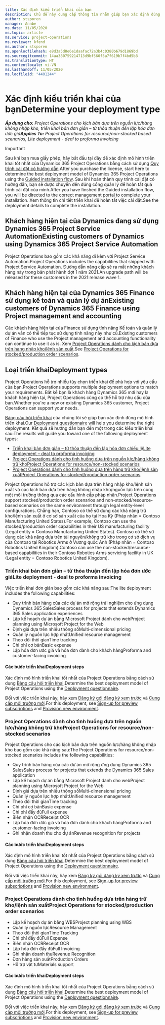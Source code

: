 ```yaml
---
title: Xác định kiểu triển khai của bạn
description: Chủ đề này cung cấp thông tin nhằm giúp bạn xác định đúng loại triển khai Project Operations cho công ty của bạn.
author: stsporen
manager: Annbe
ms.date: 11/05/2020
ms.topic: article
ms.service: project-operations
ms.reviewer: kfend
ms.author: stsporen
ms.openlocfilehash: e9d3a5d8e6e1daafac72a3b4c0380b679d1869bd
ms.sourcegitcommit: 14aa380759214713d9bf560f5a7f619b7f4bd5b8
ms.translationtype: HT
ms.contentlocale: vi-VN
ms.lasthandoff: 11/05/2020
ms.locfileid: "4401244"
---
```

# <a name="determine-your-deployment-type"></a><span data-ttu-id="3283e-103">Xác định kiểu triển khai của bạn</span><span class="sxs-lookup"><span data-stu-id="3283e-103">Determine your deployment type</span></span>

<span data-ttu-id="3283e-104">_**Áp dụng cho:** Project Operations cho kịch bản dựa trên nguồn lực/hàng không nhập kho, triển khai bản đơn giản – từ thỏa thuận đến lập hóa đơn ước giá_</span><span class="sxs-lookup"><span data-stu-id="3283e-104">_**Applies To:** Project Operations for resource/non-stocked based scenarios, Lite deployment - deal to proforma invoicing_</span></span>

> [!IMPORTANT]
> <span data-ttu-id="3283e-105">Sau khi bạn mua giấy phép, hãy bắt đầu tại đây để xác định mô hình triển khai tốt nhất của Dynamics 365 Project Operations bằng cách sử dụng [Quy trình cài đặt có hướng dẫn](https://aka.ms/provisionprojectoperations).</span><span class="sxs-lookup"><span data-stu-id="3283e-105">After you purchase the license, start here to determine the best deployment model of Dynamics 365 Project Operations using the [Guided installation flow](https://aka.ms/provisionprojectoperations).</span></span>
> <span data-ttu-id="3283e-106">Sau khi hoàn thành quy trình cài đặt có hướng dẫn, bạn sẽ được chuyển đến đúng cổng quản lý để hoàn tất quá trình cài đặt của mình.</span><span class="sxs-lookup"><span data-stu-id="3283e-106">After you have finshed the Guided installation flow, you will be directed to the correct management portal to complete your installation.</span></span> <span data-ttu-id="3283e-107">Xem thông tin chi tiết triển khai để hoàn tất việc cài đặt.</span><span class="sxs-lookup"><span data-stu-id="3283e-107">See the deployment details to complete the installation.</span></span>


## <a name="existing-customers-of-dynamics-using-dynamics-365-project-service-automation"></a><span data-ttu-id="3283e-108">Khách hàng hiện tại của Dynamics đang sử dụng Dynamics 365 Project Service Automation</span><span class="sxs-lookup"><span data-stu-id="3283e-108">Existing customers of Dynamics using Dynamics 365 Project Service Automation</span></span>
<span data-ttu-id="3283e-109">Project Operations bao gồm các khả năng đi kèm với Project Service Automation.</span><span class="sxs-lookup"><span data-stu-id="3283e-109">Project Operations includes the capabilities that shipped with Project Service Automation.</span></span> <span data-ttu-id="3283e-110">Đường dẫn nâng cấp sẽ ra mắt những khách hàng này trong bản phát hành đợt 1 năm 2021.</span><span class="sxs-lookup"><span data-stu-id="3283e-110">An upgrade path will be released for these customers in the 2021 release wave 1.</span></span>

## <a name="existing-customers-of-dynamics-365-finance-using-project-management-and-accounting"></a><span data-ttu-id="3283e-111">Khách hàng hiện tại của Dynamics 365 Finance sử dụng kế toán và quản lý dự án</span><span class="sxs-lookup"><span data-stu-id="3283e-111">Existing customers of Dynamics 365 Finance using Project management and accounting</span></span> 

<span data-ttu-id="3283e-112">Các khách hàng hiện tại của Finance sử dụng tính năng Kế toán và quản lý dự án vẫn có thể tiếp tục sử dụng tính năng này như cũ.</span><span class="sxs-lookup"><span data-stu-id="3283e-112">Existing customers of Finance who use the Project management and accounting functionality can continue to use it as is.</span></span> <span data-ttu-id="3283e-113">Xem [Project Operations dành cho kịch bản dựa trên hàng nhập kho/lệnh sản xuất](#pma).</span><span class="sxs-lookup"><span data-stu-id="3283e-113">See [Project Operations for stocked/production order scenarios](#pma).</span></span>


## <a name="deployment-types"></a><span data-ttu-id="3283e-114">Loại triển khai</span><span class="sxs-lookup"><span data-stu-id="3283e-114">Deployment types</span></span>
<span data-ttu-id="3283e-115">Project Operations hỗ trợ nhiều tùy chọn triển khai để phù hợp với yêu cầu của bạn.</span><span class="sxs-lookup"><span data-stu-id="3283e-115">Project Operations supports multiple deployment options to match your requirements.</span></span> <span data-ttu-id="3283e-116">Bất kể bạn là khách hàng Dynamics 365 mới hay là khách hàng hiện tại, Project Operations cũng có thể hỗ trợ nhu cầu của bạn.</span><span class="sxs-lookup"><span data-stu-id="3283e-116">Whether you're a new or existing Dynamics 365 customer, Project Operations can support your needs.</span></span>

<span data-ttu-id="3283e-117">[Bảng câu hỏi triển khai](https://aka.ms/provisionprojectoperations) của chúng tôi sẽ giúp bạn xác định đúng mô hình triển khai.</span><span class="sxs-lookup"><span data-stu-id="3283e-117">Our [Deployment questionnaire](https://aka.ms/provisionprojectoperations) will help you determine the right deployment.</span></span> <span data-ttu-id="3283e-118">Kết quả sẽ hướng dẫn bạn đến một trong các kiểu triển khai sau:</span><span class="sxs-lookup"><span data-stu-id="3283e-118">The results will guide you toward one of the following deployment types:</span></span>

- [<span data-ttu-id="3283e-119">Triển khai bản đơn giản – từ thỏa thuận đến lập hóa đơn chiếu lệ</span><span class="sxs-lookup"><span data-stu-id="3283e-119">Lite deployment – deal to proforma invoicing</span></span>](#lite)
- [<span data-ttu-id="3283e-120">Project Operations dành cho tình huống dựa trên nguồn lực/hàng không trữ kho</span><span class="sxs-lookup"><span data-stu-id="3283e-120">Project Operations for resource/non-stocked scenarios</span></span>](#integrated)
- [<span data-ttu-id="3283e-121">Project Operations dành cho tình huống dựa trên hàng trữ kho/lệnh sản xuất</span><span class="sxs-lookup"><span data-stu-id="3283e-121">Project Operations for stocked/production order scenarios</span></span>](#pma)

<span data-ttu-id="3283e-122">Project Operations hỗ trợ các kịch bản dựa trên hàng nhập kho/lệnh sản xuất và các kịch bản dựa trên hàng không nhập kho/nguồn lực trên cùng một môi trường thông qua các cấu hình cấp pháp nhân.</span><span class="sxs-lookup"><span data-stu-id="3283e-122">Project Operations support stocked/production order scenarios and non-stocked/resource-based scenarios on the same environment through legal entity-level configurations.</span></span> <span data-ttu-id="3283e-123">Chẳng hạn, Contoso có thể sử dụng các khả năng trữ kho/lệnh sản xuất ở cơ sở sản xuất của họ tại Hoa Kỳ (Pháp nhân = Contoso Manufacturing United States).</span><span class="sxs-lookup"><span data-stu-id="3283e-123">For example, Contoso can use the stocked/production order capabilities in their US manufacturing facility (Legal entity = Contoso Manufacturing United States).</span></span> <span data-ttu-id="3283e-124">Contoso có thể sử dụng các khả năng dựa trên tài nguyên/không trữ kho trong cơ sở dịch vụ của Contoso tại Robotics Arms ở Vương quốc Anh (Pháp nhân = Contoso Robotics United Kingdom).</span><span class="sxs-lookup"><span data-stu-id="3283e-124">Contoso can use the non-stocked/resource-based capabilities in their Contoso Robotics Arms servicing facility in UK (Legal entity = Contoso Robotics United Kingdom).</span></span>

### <a name="lite-deployment---deal-to-proforma-invoicing"></a><a  name="lite"></a><span data-ttu-id="3283e-125">Triển khai bản đơn giản – từ thỏa thuận đến lập hóa đơn ước giá</span><span class="sxs-lookup"><span data-stu-id="3283e-125">Lite deployment - deal to proforma invoicing</span></span>

<span data-ttu-id="3283e-126">Việc triển khai đơn giản bao gồm các khả năng sau:</span><span class="sxs-lookup"><span data-stu-id="3283e-126">The lite deployment includes the following capabilities:</span></span>

- <span data-ttu-id="3283e-127">Quy trình bán hàng của các dự án mở rộng trải nghiệm cho ứng dụng Dynamics 365 Sales</span><span class="sxs-lookup"><span data-stu-id="3283e-127">Sales process for projects that extends Dynamics 365 Sales application experiences</span></span>
- <span data-ttu-id="3283e-128">Lập kế hoạch dự án bằng Microsoft Project dành cho web</span><span class="sxs-lookup"><span data-stu-id="3283e-128">Project planning using Microsoft Project for the Web</span></span>
- <span data-ttu-id="3283e-129">Định giá dựa trên nhiều thông số</span><span class="sxs-lookup"><span data-stu-id="3283e-129">Multi-dimensional pricing</span></span>
- <span data-ttu-id="3283e-130">Quản lý nguồn lực hợp nhất</span><span class="sxs-lookup"><span data-stu-id="3283e-130">Unified resource management</span></span>
- <span data-ttu-id="3283e-131">Theo dõi thời gian</span><span class="sxs-lookup"><span data-stu-id="3283e-131">Time tracking</span></span>
- <span data-ttu-id="3283e-132">Chi phí cơ bản</span><span class="sxs-lookup"><span data-stu-id="3283e-132">Basic expense</span></span>
- <span data-ttu-id="3283e-133">Lập hóa đơn ước giá và hóa đơn dành cho khách hàng</span><span class="sxs-lookup"><span data-stu-id="3283e-133">Proforma and customer-facing invoicing</span></span> 

#### <a name="deployment-steps"></a><span data-ttu-id="3283e-134">Các bước triển khai</span><span class="sxs-lookup"><span data-stu-id="3283e-134">Deployment steps</span></span>
<span data-ttu-id="3283e-135">Xác định mô hình triển khai tốt nhất của Project Operations bằng cách sử dụng [Bảng câu hỏi triển khai](https://aka.ms/provisionprojectoperations).</span><span class="sxs-lookup"><span data-stu-id="3283e-135">Determine the best deployment model of Project Operations using the [Deployment questionnaire](https://aka.ms/provisionprojectoperations).</span></span>

<span data-ttu-id="3283e-136">Đối với việc triển khai này, hãy xem [Đăng ký gói đăng ký xem trước](lite-preview-subscription-sign-up.md) và [Cung cấp môi trường mới](lite-deployment.md).</span><span class="sxs-lookup"><span data-stu-id="3283e-136">For this deployment, see [Sign-up for preview subscriptions](lite-preview-subscription-sign-up.md) and [Provision new environment](lite-deployment.md).</span></span> 


### <a name="project-operations-for-resourcenon-stocked-scenarios"></a><a name="integrated"></a><span data-ttu-id="3283e-137">Project Operations dành cho tình huống dựa trên nguồn lực/hàng không trữ kho</span><span class="sxs-lookup"><span data-stu-id="3283e-137">Project Operations for resource/non-stocked scenarios</span></span>
<span data-ttu-id="3283e-138">Project Operations cho các kịch bản dựa trên nguồn lực/hàng không nhập kho bao gồm các khả năng sau:</span><span class="sxs-lookup"><span data-stu-id="3283e-138">The Project Operations for resource/non-stocked scenarios includes the following capabilities:</span></span>
 
- <span data-ttu-id="3283e-139">Quy trình bán hàng của các dự án mở rộng ứng dụng Dynamics 365 Sales</span><span class="sxs-lookup"><span data-stu-id="3283e-139">Sales process for projects that extends the Dynamics 365 Sales application</span></span>
- <span data-ttu-id="3283e-140">Lập kế hoạch dự án bằng Microsoft Project dành cho web</span><span class="sxs-lookup"><span data-stu-id="3283e-140">Project planning using Microsoft Project for the Web</span></span>
- <span data-ttu-id="3283e-141">Định giá dựa trên nhiều thông số</span><span class="sxs-lookup"><span data-stu-id="3283e-141">Multi-dimensional pricing</span></span>
- <span data-ttu-id="3283e-142">Quản lý nguồn lực hợp nhất</span><span class="sxs-lookup"><span data-stu-id="3283e-142">Unified resource management</span></span>
- <span data-ttu-id="3283e-143">Theo dõi thời gian</span><span class="sxs-lookup"><span data-stu-id="3283e-143">Time tracking</span></span>
- <span data-ttu-id="3283e-144">Chi phí cơ bản</span><span class="sxs-lookup"><span data-stu-id="3283e-144">Basic expense</span></span>
- <span data-ttu-id="3283e-145">Chi phí đầy đủ</span><span class="sxs-lookup"><span data-stu-id="3283e-145">Full expense</span></span>
- <span data-ttu-id="3283e-146">Biên nhận OCR</span><span class="sxs-lookup"><span data-stu-id="3283e-146">Receipt OCR</span></span>
- <span data-ttu-id="3283e-147">Lập hóa đơn ước giá và hóa đơn dành cho khách hàng</span><span class="sxs-lookup"><span data-stu-id="3283e-147">Proforma and customer-facing invoicing</span></span> 
- <span data-ttu-id="3283e-148">Ghi nhận doanh thu cho dự án</span><span class="sxs-lookup"><span data-stu-id="3283e-148">Revenue recognition for projects</span></span>

#### <a name="deployment-steps"></a><span data-ttu-id="3283e-149">Các bước triển khai</span><span class="sxs-lookup"><span data-stu-id="3283e-149">Deployment steps</span></span>
<span data-ttu-id="3283e-150">Xác định mô hình triển khai tốt nhất của Project Operations bằng cách sử dụng [Bảng câu hỏi triển khai](https://aka.ms/provisionprojectoperations).</span><span class="sxs-lookup"><span data-stu-id="3283e-150">Determine the best deployment model of Project Operations using the [Deployment questionnaire](https://aka.ms/provisionprojectoperations).</span></span>

<span data-ttu-id="3283e-151">Đối với việc triển khai này, hãy xem [Đăng ký gói đăng ký xem trước](resource-sign-up-preview-subscription.md) và [Cung cấp môi trường mới](resource-provision-new-environment.md).</span><span class="sxs-lookup"><span data-stu-id="3283e-151">For this deployment, see [Sign-up for preview subscriptions](resource-sign-up-preview-subscription.md) and [Provision new environment](resource-provision-new-environment.md).</span></span> 


### <a name="project-operations-for-stockedproduction-order-scenarios"></a><a name="pma"></a><span data-ttu-id="3283e-152">Project Operations dành cho tình huống dựa trên hàng trữ kho/lệnh sản xuất</span><span class="sxs-lookup"><span data-stu-id="3283e-152">Project Operations for stocked/production order scenarios</span></span>

- <span data-ttu-id="3283e-153">Lập kế hoạch dự án bằng WBS</span><span class="sxs-lookup"><span data-stu-id="3283e-153">Project planning using WBS</span></span>
- <span data-ttu-id="3283e-154">Quản lý nguồn lực</span><span class="sxs-lookup"><span data-stu-id="3283e-154">Resource Management</span></span>
- <span data-ttu-id="3283e-155">Theo dõi thời gian</span><span class="sxs-lookup"><span data-stu-id="3283e-155">Time Tracking</span></span>
- <span data-ttu-id="3283e-156">Chi phí đầy đủ</span><span class="sxs-lookup"><span data-stu-id="3283e-156">Full Expense</span></span>
- <span data-ttu-id="3283e-157">Biên nhận OCR</span><span class="sxs-lookup"><span data-stu-id="3283e-157">Receipt OCR</span></span>
- <span data-ttu-id="3283e-158">Lập hóa đơn đầy đủ</span><span class="sxs-lookup"><span data-stu-id="3283e-158">Full Invoicing</span></span>
- <span data-ttu-id="3283e-159">Ghi nhận doanh thu</span><span class="sxs-lookup"><span data-stu-id="3283e-159">Revenue Recognition</span></span>
- <span data-ttu-id="3283e-160">Đơn hàng sản xuất</span><span class="sxs-lookup"><span data-stu-id="3283e-160">Production Orders</span></span>
- <span data-ttu-id="3283e-161">Hỗ trợ vật tư</span><span class="sxs-lookup"><span data-stu-id="3283e-161">Materials support</span></span>

#### <a name="deployment-steps"></a><span data-ttu-id="3283e-162">Các bước triển khai</span><span class="sxs-lookup"><span data-stu-id="3283e-162">Deployment steps</span></span>
<span data-ttu-id="3283e-163">Xác định mô hình triển khai tốt nhất của Project Operations bằng cách sử dụng [Bảng câu hỏi triển khai](https://aka.ms/provisionprojectoperations).</span><span class="sxs-lookup"><span data-stu-id="3283e-163">Determine the best deployment model of Project Operations using the [Deployment questionnaire](https://aka.ms/provisionprojectoperations).</span></span>

<span data-ttu-id="3283e-164">Đối với việc triển khai này, hãy xem [Đăng ký gói đăng ký xem trước](https://docs.microsoft.com/dynamics365/fin-ops-core/dev-itpro/dev-tools/sign-up-preview-subscription?toc=/dynamics365/finance/toc.json) và [Cung cấp môi trường mới](https://docs.microsoft.com/dynamics365/fin-ops-core/dev-itpro/deployment/deploy-demo-environment?toc=/dynamics365/finance/toc.json).</span><span class="sxs-lookup"><span data-stu-id="3283e-164">For this deployment, see [Sign-up for preview subscriptions](https://docs.microsoft.com/dynamics365/fin-ops-core/dev-itpro/dev-tools/sign-up-preview-subscription?toc=/dynamics365/finance/toc.json) and [Provision new environment](https://docs.microsoft.com/dynamics365/fin-ops-core/dev-itpro/deployment/deploy-demo-environment?toc=/dynamics365/finance/toc.json).</span></span> 

